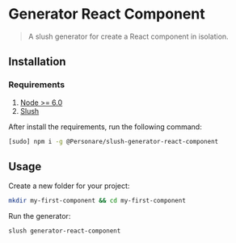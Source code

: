 # Generator React Component

> A slush generator for create a React component in isolation.

## Installation

### Requirements
1. [Node >= 6.0](https://nodejs.org/en/)
2. [Slush](http://slushjs.github.io/#/)

After install the requirements, run the following command:

```bash
[sudo] npm i -g @Personare/slush-generator-react-component
```

## Usage

Create a new folder for your project:
```bash
mkdir my-first-component && cd my-first-component
```

Run the generator:
```bash
slush generator-react-component
```
